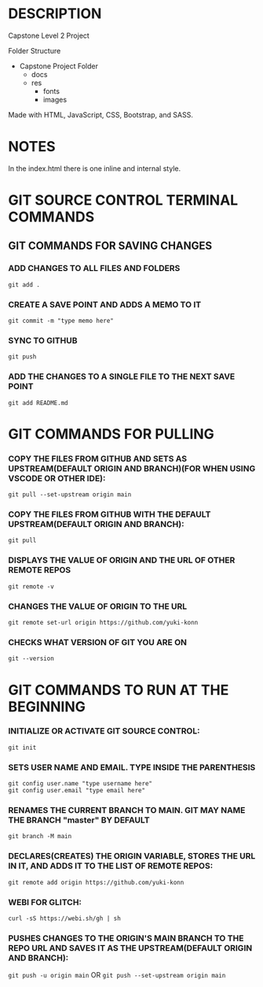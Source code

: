# DESCRIPTION

Capstone Level 2 Project

Folder Structure

- Capstone Project Folder
  - docs
  - res
    - fonts
    - images

Made with HTML, JavaScript, CSS, Bootstrap, and SASS.

# NOTES

In the index.html there is one inline and internal style.

# GIT SOURCE CONTROL TERMINAL COMMANDS

## GIT COMMANDS FOR SAVING CHANGES

### ADD CHANGES TO ALL FILES AND FOLDERS

`git add .`

### CREATE A SAVE POINT AND ADDS A MEMO TO IT

`git commit -m "type memo here"`

### SYNC TO GITHUB

`git push`

### ADD THE CHANGES TO A SINGLE FILE TO THE NEXT SAVE POINT

`git add README.md`

# GIT COMMANDS FOR PULLING

### COPY THE FILES FROM GITHUB AND SETS AS UPSTREAM(DEFAULT ORIGIN AND BRANCH)(FOR WHEN USING VSCODE OR OTHER IDE):

`git pull --set-upstream origin main`

### COPY THE FILES FROM GITHUB WITH THE DEFAULT UPSTREAM(DEFAULT ORIGIN AND BRANCH):

`git pull`

### DISPLAYS THE VALUE OF ORIGIN AND THE URL OF OTHER REMOTE REPOS

`git remote -v`

### CHANGES THE VALUE OF ORIGIN TO THE URL

`git remote set-url origin https://github.com/yuki-konn`

### CHECKS WHAT VERSION OF GIT YOU ARE ON

`git --version`

# GIT COMMANDS TO RUN AT THE BEGINNING

### INITIALIZE OR ACTIVATE GIT SOURCE CONTROL:

`git init`

### SETS USER NAME AND EMAIL. TYPE INSIDE THE PARENTHESIS

```
git config user.name "type username here"
git config user.email "type email here"
```

### RENAMES THE CURRENT BRANCH TO MAIN. GIT MAY NAME THE BRANCH "master" BY DEFAULT

`git branch -M main`

### DECLARES(CREATES) THE ORIGIN VARIABLE, STORES THE URL IN IT, AND ADDS IT TO THE LIST OF REMOTE REPOS:

`git remote add origin https://github.com/yuki-konn`

### WEBI FOR GLITCH:

`curl -sS https://webi.sh/gh | sh`

### PUSHES CHANGES TO THE ORIGIN'S MAIN BRANCH TO THE REPO URL AND SAVES IT AS THE UPSTREAM(DEFAULT ORIGIN AND BRANCH):

`git push -u origin main` OR `git push --set-upstream origin main`
